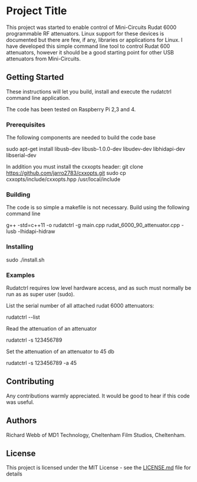 # Project Title

This project was started to enable control of Mini-Circuits Rudat 6000 programmable RF attenuators. Linux support for these devices is documented but there are few, if any, libraries or applications for Linux. I have developed this simple command line tool to control Rudat 600 attenuators, however it should be a good starting point for other USB attenuators from Mini-Circuits.

## Getting Started

These instructions will let you build, install and execute the rudatctrl command line application.

The code has been tested on Raspberry Pi 2,3 and 4.

### Prerequisites

The following components are needed to build the code base

sudo apt-get install libusb-dev libusb-1.0.0-dev libudev-dev libhidapi-dev libserial-dev

In addition you must install the cxxopts header:
git clone https://github.com/jarro2783/cxxopts.git
sudo cp cxxopts/include/cxxopts.hpp /usr/local/include

### Building

The code is so simple a makefile is not necessary. Build using the following command line

g++ -std=c++11 -o rudatctrl -g main.cpp rudat_6000_90_attenuator.cpp -lusb -lhidapi-hidraw

### Installing

sudo ./install.sh

### Examples

Rudatctrl requires low level hardware access, and as such must normally be run as as super user (sudo).

List the serial number of all attached rudat 6000 attenuators:

rudatctrl --list

Read the attenuation of an attenuator

rudatctrl -s 123456789

Set the attenuation of an attenuator to 45 db

rudatctrl -s 123456789 -a 45

## Contributing

Any contributions warmly appreciated. It would be good to hear if this code was useful.

## Authors

Richard Webb of MD1 Technology, Cheltenham Film Studios, Cheltenham.

## License

This project is licensed under the MIT License - see the [LICENSE.md](LICENSE.md) file for details
